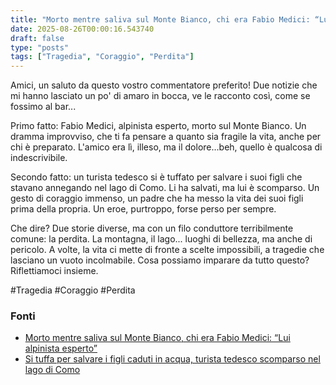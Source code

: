```yaml
---
title: "Morto mentre saliva sul Monte Bianco, chi era Fabio Medici: “Lui alpinista esperto”"
date: 2025-08-26T00:00:16.543740
draft: false
type: "posts"
tags: ["Tragedia", "Coraggio", "Perdita"]
---
```


Amici, un saluto da questo vostro commentatore preferito!  Due notizie che mi hanno lasciato un po' di amaro in bocca, ve le racconto così, come se fossimo al bar...

Primo fatto: Fabio Medici, alpinista esperto, morto sul Monte Bianco.  Un dramma improvviso, che ti fa pensare a quanto sia fragile la vita, anche per chi è preparato.  L'amico era lì, illeso, ma il dolore...beh, quello è qualcosa di indescrivibile.


Secondo fatto: un turista tedesco si è tuffato per salvare i suoi figli che stavano annegando nel lago di Como.  Li ha salvati, ma lui è scomparso.  Un gesto di coraggio immenso, un padre che ha messo la vita dei suoi figli prima della propria. Un eroe, purtroppo, forse perso per sempre.


Che dire? Due storie diverse, ma con un filo conduttore terribilmente comune: la perdita.  La montagna, il lago... luoghi di bellezza, ma anche di pericolo.  A volte, la vita ci mette di fronte a scelte impossibili, a tragedie che lasciano un vuoto incolmabile.  Cosa possiamo imparare da tutto questo?  Riflettiamoci insieme.


#Tragedia #Coraggio #Perdita


### Fonti
- [Morto mentre saliva sul Monte Bianco, chi era Fabio Medici: “Lui alpinista esperto”](https://milano.repubblica.it/cronaca/2025/08/25/news/fabio_medici_alpinista_morto_monte_bianco-424807546/)
- [Si tuffa per salvare i figli caduti in acqua, turista tedesco scomparso nel lago di Como](https://milano.repubblica.it/cronaca/2025/08/25/news/tuffa_salvare_figli_scomparso_lago_como_turista_tedesco-424807288/)
